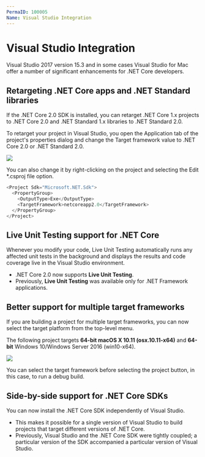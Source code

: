 ```yaml
---
PermaID: 100005
Name: Visual Studio Integration
---
```


# Visual Studio Integration

Visual Studio 2017 version 15.3 and in some cases Visual Studio for Mac offer a number of significant enhancements for .NET Core developers.

## Retargeting .NET Core apps and .NET Standard libraries

If the .NET Core 2.0 SDK is installed, you can retarget .NET Core 1.x projects to .NET Core 2.0 and .NET Standard 1.x libraries to .NET Standard 2.0.

To retarget your project in Visual Studio, you open the Application tab of the project's properties dialog and change the Target framework value to .NET Core 2.0 or .NET Standard 2.0. 

<img src="https://raw.githubusercontent.com/zzzprojects/learn-orm/master/tutorials/net-core-2-x/images/vs-integration-1.png">

You can also change it by right-clicking on the project and selecting the Edit *.csproj file option. 

```csharp
<Project Sdk="Microsoft.NET.Sdk">
  <PropertyGroup>
    <OutputType>Exe</OutputType>
    <TargetFramework>netcoreapp2.0</TargetFramework>
  </PropertyGroup>
</Project>
```

## Live Unit Testing support for .NET Core

Whenever you modify your code, Live Unit Testing automatically runs any affected unit tests in the background and displays the results and code coverage live in the Visual Studio environment. 

 - .NET Core 2.0 now supports **Live Unit Testing**. 
 - Previously, **Live Unit Testing** was available only for .NET Framework applications.

## Better support for multiple target frameworks

If you are building a project for multiple target frameworks, you can now select the target platform from the top-level menu. 

The following project targets **64-bit macOS X 10.11 (osx.10.11-x64)** and **64-bit** Windows 10/Windows Server 2016 (win10-x64). 

<img src="https://raw.githubusercontent.com/zzzprojects/learn-orm/master/tutorials/net-core-2-x/images/vs-integration-2.png">

You can select the target framework before selecting the project button, in this case, to run a debug build.

## Side-by-side support for .NET Core SDKs

You can now install the .NET Core SDK independently of Visual Studio. 

 - This makes it possible for a single version of Visual Studio to build projects that target different versions of .NET Core. 
 - Previously, Visual Studio and the .NET Core SDK were tightly coupled; a particular version of the SDK accompanied a particular version of Visual Studio.